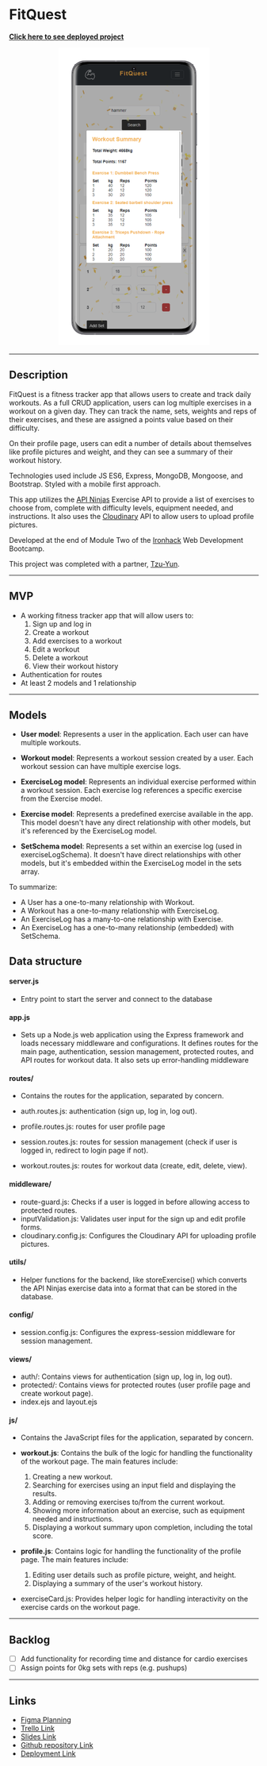 # FitQuest

<b>[Click here to see deployed project](https://fitness-tracker.adaptable.app/)</b>

<p align="center">
<img  src="/public/images/forReadme.png" style=" width:400x ; height:600px "  >
</p>
<hr>

## Description

FitQuest is a fitness tracker app that allows users to create and track daily workouts. As a full CRUD application, users can log multiple exercises in a workout on a given day. They can track the name, sets, weights and reps of their exercises, and these are assigned a points value based on their difficulty.

On their profile page, users can edit a number of details about themselves like profile pictures and weight, and they can see a summary of their workout history.

Technologies used include JS ES6, Express, MongoDB, Mongoose, and Bootstrap. Styled with a mobile first approach.

This app utilizes the [API Ninjas](https://api-ninjas.com/api/exercises) Exercise API to provide a list of exercises to choose from, complete with difficulty levels, equipment needed, and instructions. It also uses the [Cloudinary](https://cloudinary.com/) API to allow users to upload profile pictures.

Developed at the end of Module Two of the [Ironhack](https://www.ironhack.com/uk/en/web-development/remote) Web Development Bootcamp.

This project was completed with a partner, [Tzu-Yun](https://github.com/gongtzuuuu).

<hr>

## MVP

- A working fitness tracker app that will allow users to:
  1. Sign up and log in
  2. Create a workout
  3. Add exercises to a workout
  4. Edit a workout
  5. Delete a workout
  6. View their workout history
- Authentication for routes
- At least 2 models and 1 relationship
<hr>

## Models

- <b>User model</b>: Represents a user in the application. Each user can have multiple workouts.

- <b>Workout model</b>: Represents a workout session created by a user. Each workout session can have multiple exercise logs.

- <b>ExerciseLog model</b>: Represents an individual exercise performed within a workout session. Each exercise log references a specific exercise from the Exercise model.

- <b>Exercise model</b>: Represents a predefined exercise available in the app. This model doesn't have any direct relationship with other models, but it's referenced by the ExerciseLog model.

- <b>SetSchema model</b>: Represents a set within an exercise log (used in exerciseLogSchema). It doesn't have direct relationships with other models, but it's embedded within the ExerciseLog model in the sets array.

To summarize:

- A User has a one-to-many relationship with Workout.
- A Workout has a one-to-many relationship with ExerciseLog.
- An ExerciseLog has a many-to-one relationship with Exercise.
- An ExerciseLog has a one-to-many relationship (embedded) with SetSchema.

## Data structure

#### server.js

- Entry point to start the server and connect to the database

#### app.js

- Sets up a Node.js web application using the Express framework and loads necessary middleware and configurations. It defines routes for the main page, authentication, session management, protected routes, and API routes for workout data. It also sets up error-handling middleware

#### routes/

- Contains the routes for the application, separated by concern.

- auth.routes.js: authentication (sign up, log in, log out).
- profile.routes.js: routes for user profile page
- session.routes.js: routes for session management (check if user is logged in, redirect to login page if not).
- workout.routes.js: routes for workout data (create, edit, delete, view).

#### middleware/

- route-guard.js: Checks if a user is logged in before allowing access to protected routes.
- inputValidation.js: Validates user input for the sign up and edit profile forms.
- cloudinary.config.js: Configures the Cloudinary API for uploading profile pictures.

#### utils/

- Helper functions for the backend, like storeExercise() which converts the API Ninjas exercise data into a format that can be stored in the database.

#### config/

- session.config.js: Configures the express-session middleware for session management.

#### views/

- auth/: Contains views for authentication (sign up, log in, log out).
- protected/: Contains views for protected routes (user profile page and create workout page).
- index.ejs and layout.ejs

#### js/

- Contains the JavaScript files for the application, separated by concern.
- <b>workout.js</b>: Contains the bulk of the logic for handling the functionality of the workout page. The main features include:

  1. Creating a new workout.
  2. Searching for exercises using an input field and displaying the results.
  3. Adding or removing exercises to/from the current workout.
  4. Showing more information about an exercise, such as equipment needed and instructions.
  5. Displaying a workout summary upon completion, including the total score.

- <b>profile.js</b>: Contains logic for handling the functionality of the profile page. The main features include:

  1. Editing user details such as profile picture, weight, and height.
  2. Displaying a summary of the user's workout history.

- exerciseCard.js: Provides helper logic for handling interactivity on the exercise cards on the workout page.

<hr>

## Backlog

- [ ] Add functionality for recording time and distance for cardio exercises
- [ ] Assign points for 0kg sets with reps (e.g. pushups)

<hr>

## Links

- [Figma Planning](https://www.figma.com/file/vCEEt3DaIejm6TgjVrKNCQ/Project-2--Fitness-Tracker?node-id=0-1&t=HwiKiNRbAhDta7CA-0)
- [Trello Link](https://trello.com/b/c5HyXBKN/fitness-tracker)
- [Slides Link](https://docs.google.com/presentation/d/1vtWyc9qhIkNVNhLna_6XMRuG0zeLyOb4n0h1UxaZfaw/edit?usp=sharing)
- [Github repository Link](https://github.com/imason5/FitQuest)
- [Deployment Link](https://fitness-tracker.adaptable.app/)
